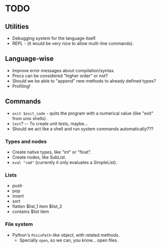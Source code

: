 # TODO

## Utilities

* Debugging system for the language itself.
* REPL - (it would be very nice to allow multi-line commands).

## Language-wise

* Improve error messages about compilation/syntax.
* Procs can be considered "higher order" or not?
* Should we be able to "append" new methods to already defined types?
* Profiling!

## Commands

* `exit $exit_code` - quits the program with a numerical value (like
  "exit" from unix shells).
* `test`? -- To create unit tests, maybe...
* Should we act like a shell and run system commands automatically???

### Types and nodes

* Create native types, like "int" or "float".
* Create nodes, like SubList.
* `eval "cmd"` (currently it only evaluates a SimpleList).

### Lists

* push
* pop
* insert
* sort
* flatten $list_1 item $list_2
* contains $list item

### File system

* Python's `PosixPath`-like object, with related methods.
    * Specially  `open`, so we can, you know... open files.
